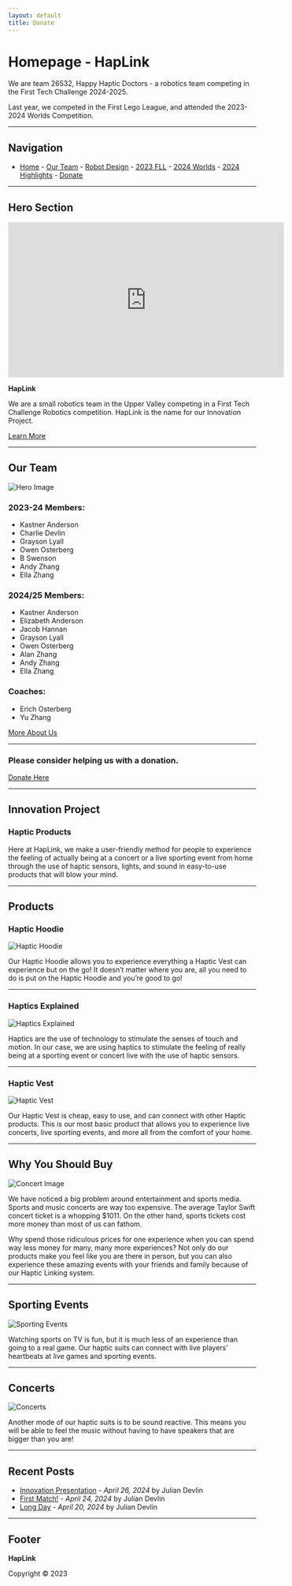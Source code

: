 ```yaml
---
layout: default
title: Donate
---
```


# Homepage - HapLink

We are team 26532, Happy Haptic Doctors - a robotics team competing in the First Tech Challenge 2024-2025.

Last year, we competed in the First Lego League, and attended 
the 2023-2024 Worlds Competition.

---

## Navigation

- [Home](index.md) - [Our Team](our-team/index.md) - [Robot Design](happy-haptic-doctors-robot-design/index.md) - [2023 FLL](2023-fll/index.md) - [2024 Worlds](2024-worlds/index.md) - [2024 Highlights](2024/index.md) - [Donate](donate/index.md)

---


## Hero Section

<iframe width="560" height="315" src="https://www.youtube.com/embed/eHuhuO5q0nA" frameborder="0" allowfullscreen></iframe>

**HapLink**

We are a small robotics team in the Upper Valley competing in a First Tech Challenge Robotics competition. HapLink is the name for our Innovation Project.

[Learn More](2024-worlds/index.md)

---

## Our Team

![Hero Image](/2025/team2025nh.jpg)

### 2023-24 Members:
- Kastner Anderson
- Charlie Devlin
- Grayson Lyall
- Owen Osterberg
- B Swenson
- Andy Zhang
- Ella Zhang

### 2024/25 Members:
- Kastner Anderson
- Elizabeth Anderson
- Jacob Hannan
- Grayson Lyall
- Owen Osterberg
- Alan Zhang
- Andy Zhang
- Ella Zhang

### Coaches:
- Erich Osterberg
- Yu Zhang

[More About Us](our-team/index.md)

---
### Please consider helping us with a donation.

[Donate Here](donate/index.md)

---

## Innovation Project

### Haptic Products

Here at HapLink, we make a user-friendly method for people to experience the feeling of actually being at a concert or a live sporting event from home through the use of haptic sensors, lights, and sound in easy-to-use products that will blow your mind.

---

## Products

### Haptic Hoodie

![Haptic Hoodie](/wp-content/uploads/2024/04/IMG_2821-2-scaled.jpg)

Our Haptic Hoodie allows you to experience everything a Haptic Vest can experience but on the go! It doesn’t matter where you are, all you need to do is put on the Haptic Hoodie and you’re good to go!

---

### Haptics Explained

![Haptics Explained](/wp-content/uploads/2024/01/yeloow-spinnny-edited.jpg)

Haptics are the use of technology to stimulate the senses of touch and motion. In our case, we are using haptics to stimulate the feeling of really being at a sporting event or concert live with the use of haptic sensors.

---

### Haptic Vest

![Haptic Vest](/wp-content/uploads/2024/04/IMG_2819-1.jpg)

Our Haptic Vest is cheap, easy to use, and can connect with other Haptic products. This is our most basic product that allows you to experience live concerts, live sporting events, and more all from the comfort of your home.

---

## Why You Should Buy

![Concert Image](/wp-content/uploads/2024/01/taylorconcert.jpg)

We have noticed a big problem around entertainment and sports media. Sports and music concerts are way too expensive. The average Taylor Swift concert ticket is a whopping $1011. On the other hand, sports tickets cost more money than most of us can fathom.

Why spend those ridiculous prices for one experience when you can spend way less money for many, many more experiences? Not only do our products make you feel like you are there in person, but you can also experience these amazing events with your friends and family because of our Haptic Linking system.

---

## Sporting Events

![Sporting Events](/wp-content/uploads/2024/04/istockphoto-469569148-612x612-2.jpg)

Watching sports on TV is fun, but it is much less of an experience than going to a real game. Our haptic suits can connect with live players' heartbeats at live games and sporting events.

---

## Concerts

![Concerts](/wp-content/uploads/2024/04/Taylor-Swift-The-Eras-Tour-1024x683.jpg)

Another mode of our haptic suits is to be sound reactive. This means you will be able to feel the music without having to have speakers that are bigger than you are!

---

## Recent Posts

- [Innovation Presentation](2024/04/26/innovation-presentation/index.md) - *April 26, 2024* by Julian Devlin
- [First Match!](2024/04/24/first-match/index.md) - *April 24, 2024* by Julian Devlin
- [Long Day](2024/04/20/long-day/index.md) - *April 20, 2024* by Julian Devlin

---

## Footer

**HapLink**

Copyright © 2023